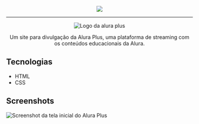 
<p align="center"> <img src="!(https://github.com/giovanaJoaquim/TrabalhoPrimeiroB/assets/106316786/37f654d8-266f-472d-a521-8e3731666d9d)
!"> </p>

<hr>

<p align="center"> <img src="https://github.com/MonicaHillman/aluraplus/blob/aula04/img/Logo.png?raw=true" alt="Logo da alura plus"> </p>
<p align="center">Um site para divulgação da Alura Plus, uma plataforma de streaming com os conteúdos educacionais da Alura.</p>

## Tecnologias
* HTML
* CSS

## Screenshots
![Screenshot da tela inicial do Alura Plus](https://imgur.com/nKUf7MK.png)
